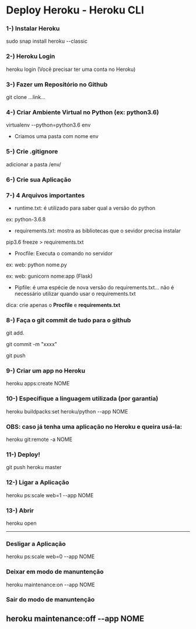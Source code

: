# Deploy Heroku - Heroku CLI

### 1-) Instalar Heroku
sudo snap install heroku --classic
### 2-) Heroku Login
heroku login (Você precisar ter uma conta no Heroku)
### 3-) Fazer um Repositório no Github
git clone ...link...

### 4-) Criar Ambiente Virtual no Python (ex: python3.6)
virtualenv --python=python3.6 env

* Criamos uma pasta com nome env

### 5-) Crie .gitignore
adicionar a pasta /env/

### 6-) Crie sua Aplicação

### 7-) 4 Arquivos importantes
- runtime.txt: é utilizado para saber qual a versão do python

ex: python-3.6.8

- requirements.txt: mostra as bibliotecas que o sevidor precisa instalar

pip3.6 freeze > requirements.txt

- Procfile: Executa o comando no servidor

ex: web: python nome.py

ex: web: gunicorn nome:app (Flask)

- Pipfile: é uma espécie de nova versão do requirements.txt... não é necessário utilizar quando usar o requirements.txt

dica: crie apenas o <strong>Procfile</strong> e <strong>requirements.txt</strong>

### 8-) Faça o git commit de tudo para o github
git add.

git commit -m "xxxx"

git push

### 9-) Criar um app no Heroku
heroku apps:create NOME

### 10-) Especifique a linguagem utilizada (por garantia)
heroku buildpacks:set heroku/python --app NOME

### OBS: caso já tenha uma aplicação no Heroku e queira usá-la:
heroku git:remote -a NOME

### 11-) Deploy!
git push heroku master

### 12-) Ligar a Aplicação
heroku ps:scale web=1 --app NOME

### 13-) Abrir
heroku open

------------------------------------
### Desligar a Aplicação
heroku ps:scale web=0 --app NOME

### Deixar em modo de manuntenção
heroku maintenance:on --app NOME

### Sair do modo de manuntenção
heroku maintenance:off --app NOME
-------------------------------------






